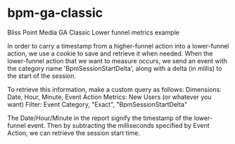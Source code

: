 # bpm-ga-classic
Bliss Point Media GA Classic Lower funnel metrics example

In order to carry a timestamp from a higher-funnel action into a lower-funnel action, we use a cookie to save and retrieve it when needed. When the lower-funnel action that we want to measure occurs, we send an event with the category name 'BpmSessionStartDelta', along with a delta (in millis) to the start of the session.

To retrieve this information, make a custom query as follows:
	Dimensions: Date, Hour, Minute, Event Action
	Metrics: New Users (or whatever you want)
	Filter: Event Category, "Exact", "BpmSessionStartDelta"

The Date/Hour/Minute in the report signify the timestamp of the lower-funnel event. Then by subtracting the milliseconds specified by Event Action, we can retrieve the session start time.
